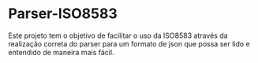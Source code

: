 # Parser-ISO8583
Este projeto tem o objetivo de facilitar o uso da ISO8583 através da realização correta do parser para um formato de json que possa ser lido e entendido de maneira mais fácil.
